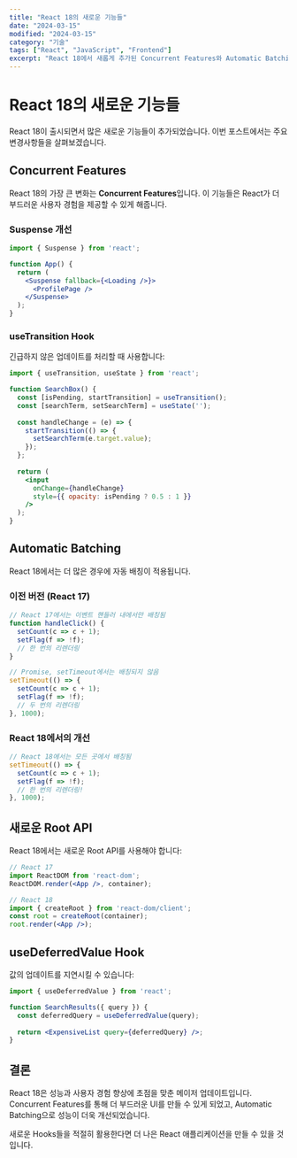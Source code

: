 ```yaml
---
title: "React 18의 새로운 기능들"
date: "2024-03-15"
modified: "2024-03-15"
category: "기술"
tags: ["React", "JavaScript", "Frontend"]
excerpt: "React 18에서 새롭게 추가된 Concurrent Features와 Automatic Batching에 대해 알아보겠습니다."
---
```


# React 18의 새로운 기능들

React 18이 출시되면서 많은 새로운 기능들이 추가되었습니다. 이번 포스트에서는 주요 변경사항들을 살펴보겠습니다.

## Concurrent Features

React 18의 가장 큰 변화는 **Concurrent Features**입니다. 이 기능들은 React가 더 부드러운 사용자 경험을 제공할 수 있게 해줍니다.

### Suspense 개선

```jsx
import { Suspense } from 'react';

function App() {
  return (
    <Suspense fallback={<Loading />}>
      <ProfilePage />
    </Suspense>
  );
}
```

### useTransition Hook

긴급하지 않은 업데이트를 처리할 때 사용합니다:

```jsx
import { useTransition, useState } from 'react';

function SearchBox() {
  const [isPending, startTransition] = useTransition();
  const [searchTerm, setSearchTerm] = useState('');
  
  const handleChange = (e) => {
    startTransition(() => {
      setSearchTerm(e.target.value);
    });
  };
  
  return (
    <input 
      onChange={handleChange}
      style={{ opacity: isPending ? 0.5 : 1 }}
    />
  );
}
```

## Automatic Batching

React 18에서는 더 많은 경우에 자동 배칭이 적용됩니다.

### 이전 버전 (React 17)

```jsx
// React 17에서는 이벤트 핸들러 내에서만 배칭됨
function handleClick() {
  setCount(c => c + 1);
  setFlag(f => !f);
  // 한 번의 리렌더링
}

// Promise, setTimeout에서는 배칭되지 않음
setTimeout(() => {
  setCount(c => c + 1);
  setFlag(f => !f);
  // 두 번의 리렌더링
}, 1000);
```

### React 18에서의 개선

```jsx
// React 18에서는 모든 곳에서 배칭됨
setTimeout(() => {
  setCount(c => c + 1);
  setFlag(f => !f);
  // 한 번의 리렌더링!
}, 1000);
```

## 새로운 Root API

React 18에서는 새로운 Root API를 사용해야 합니다:

```jsx
// React 17
import ReactDOM from 'react-dom';
ReactDOM.render(<App />, container);

// React 18
import { createRoot } from 'react-dom/client';
const root = createRoot(container);
root.render(<App />);
```

## useDeferredValue Hook

값의 업데이트를 지연시킬 수 있습니다:

```jsx
import { useDeferredValue } from 'react';

function SearchResults({ query }) {
  const deferredQuery = useDeferredValue(query);
  
  return <ExpensiveList query={deferredQuery} />;
}
```

## 결론

React 18은 성능과 사용자 경험 향상에 초점을 맞춘 메이저 업데이트입니다. Concurrent Features를 통해 더 부드러운 UI를 만들 수 있게 되었고, Automatic Batching으로 성능이 더욱 개선되었습니다.

새로운 Hooks들을 적절히 활용한다면 더 나은 React 애플리케이션을 만들 수 있을 것입니다.